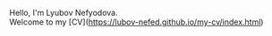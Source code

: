 Hello, I'm Lyubov Nefyodova.  
Welcome to my [CV]​(<https://lubov-nefed.github.io/my-cv/index.html>)
